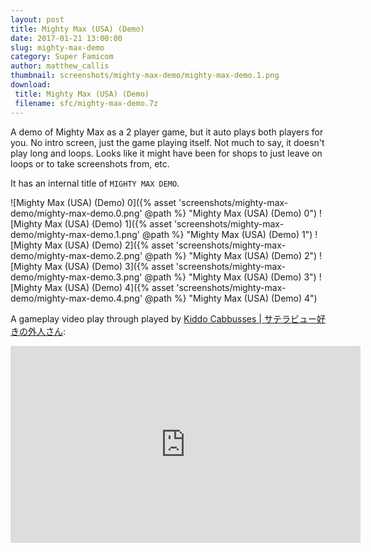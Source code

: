 ```yaml
---
layout: post
title: Mighty Max (USA) (Demo)
date: 2017-01-21 13:00:00
slug: mighty-max-demo
category: Super Famicom
author: matthew_callis
thumbnail: screenshots/mighty-max-demo/mighty-max-demo.1.png
download:
 title: Mighty Max (USA) (Demo)
 filename: sfc/mighty-max-demo.7z
---
```


A demo of Mighty Max as a 2 player game, but it auto plays both players for you. No intro screen, just the game playing itself. Not much to say, it doesn't play long and loops. Looks like it might have been for shops to just leave on loops or to take screenshots from, etc.

It has an internal title of `MIGHTY MAX DEMO`.

![Mighty Max (USA) (Demo) 0]({% asset 'screenshots/mighty-max-demo/mighty-max-demo.0.png' @path %} "Mighty Max (USA) (Demo) 0")
![Mighty Max (USA) (Demo) 1]({% asset 'screenshots/mighty-max-demo/mighty-max-demo.1.png' @path %} "Mighty Max (USA) (Demo) 1")
![Mighty Max (USA) (Demo) 2]({% asset 'screenshots/mighty-max-demo/mighty-max-demo.2.png' @path %} "Mighty Max (USA) (Demo) 2")
![Mighty Max (USA) (Demo) 3]({% asset 'screenshots/mighty-max-demo/mighty-max-demo.3.png' @path %} "Mighty Max (USA) (Demo) 3")
![Mighty Max (USA) (Demo) 4]({% asset 'screenshots/mighty-max-demo/mighty-max-demo.4.png' @path %} "Mighty Max (USA) (Demo) 4")

A gameplay video play through played by [Kiddo Cabbusses | サテラビュー好きの外人さん](https://www.youtube.com/channel/UCOXvfoAZZJhmDZw0boGkSYA):
<iframe width="560" height="315" src="https://www.youtube-nocookie.com/embed/wB7nTmKbClQ" frameborder="0" allowfullscreen></iframe>
